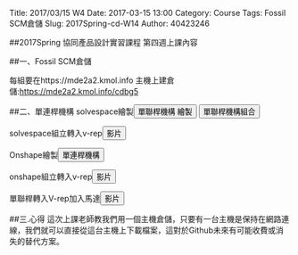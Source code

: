 Title: 2017/03/15 W4
Date: 2017-03-15 13:00
Category: Course
Tags: Fossil SCM倉儲
Slug: 2017Spring-cd-W14
Author: 40423246

##2017Spring 協同產品設計實習課程  第四週上課內容

<!-- PELICAN_END_SUMMARY -->

##一、Fossil SCM倉儲
<p>每組要在https://mde2a2.kmol.info 主機上建倉儲:<a href="https://mde2a2.kmol.info/cdbg5">https://mde2a2.kmol.info/cdbg5</a></p>

##二、單連桿機構
solvespace繪製<button onClick="lity('https://vimeo.com/210904309')"><span class="glyphicon glyphicon-facetime-video"></span> 單聯桿機構 繪製</button>
<button onClick="lity('https://vimeo.com/210904346')"><span class="glyphicon glyphicon-facetime-video"></span> 單聯桿機構組合</button>

<!-- PELICAN_END_SUMMARY -->

solvespace組立轉入v-rep<button onClick="lity('https://vimeo.com/210906520')"><span class="glyphicon glyphicon-facetime-video"></span> 影片</button>

Onshape繪製<button onClick="lity('https://vimeo.com/210905493')"><span class="glyphicon glyphicon-facetime-video"></span> 單連桿機構</button>

onshape組立轉入v-rep<button onClick="lity('https://vimeo.com/210907004')"><span class="glyphicon glyphicon-facetime-video"></span>影片</button>

單聯桿轉入V-rep加入馬達<button onClick="lity('https://vimeo.com/210913103')"><span class="glyphicon glyphicon-facetime-video"></span>影片</button>



##三.心得
這次上課老師教我們用一個主機倉儲，只要有一台主機是保持在網路連線，我們就可以直接從這台主機上下載檔案，這對於Github未來有可能收費或消失的替代方案。




